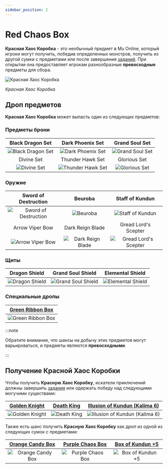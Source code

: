 ```yaml
---
sidebar_position: 2
---
```


# Red Chaos Box

**Красная Хаос Коробка** - это необычный предмет в Mu Online, который игроки могут получить, победив определенных монстров, получить из другой сумки с предметами или после завершения [заданий](/gameplay-systems/quest-system). При открытии она предоставляет игрокам разнообразные **превосходные** предметы для сбора.

![Красная Хаос Коробка](/img/items/item-bags/red-chaos-box.png)

_Красная Хаос Коробка_

## Дроп предметов

**Красная Хаос Коробка** может выпасть один из следующих предметов:

### Предметы брони

|                      Black Dragon Set                      |                      Dark Phoenix Set                      |                     Grand Soul Set                     |
| :--------------------------------------------------------: | :--------------------------------------------------------: | :----------------------------------------------------: |
| ![Black Dragon Set](/img/items/armors/dk/black-dragon.png) | ![Dark Phoenix Set](/img/items/armors/dk/dark-phoenix.png) | ![Grand Soul Set](/img/items/armors/dw/grand-soul.png) |
|                         Divine Set                         |                      Thunder Hawk Set                      |                      Glorious Set                      |
|       ![Divine Set](/img/items/armors/fe/divine.png)       | ![Thunder Hawk Set](/img/items/armors/mg/thunder-hawk.png) |   ![Glorious Set](/img/items/armors/dl/glorious.png)   |

### Оружие

|                        Sword of Destruction                         |                           Beuroba                           |                           Staff of Kundun                           |
| :-----------------------------------------------------------------: | :---------------------------------------------------------: | :-----------------------------------------------------------------: |
| ![Sword of Destruction](/img/items/swords/sword-of-destruction.png) |           ![Beuroba](/img/items/spears/brova.png)           |      ![Staff of Kundun](/img/items/staffs/staff-of-kundun.png)      |
|                           Arrow Viper Bow                           |                      Dark Reign Blade                       |                        Gread Lord's Scepter                         |
|       ![Arrow Viper Bow](/img/items/bows/arrow-viper-bow.png)       | ![Dark Reign Blade](/img/items/swords/dark-reign-blade.png) | ![Gread Lord's Scepter](/img/items/scepters/great-lord-scepter.png) |

### Щиты

|                     Dragon Shield                      |                       Grand Soul Shield                        |                       Elemental Shield                       |
| :----------------------------------------------------: | :------------------------------------------------------------: | :----------------------------------------------------------: |
| ![Dragon Shield](/img/items/shields/dragon-shield.png) | ![Grand Soul Shield](/img/items/shields/grand-soul-shield.png) | ![Elemental Shield](/img/items/shields/elemental-shield.png) |

### Специальные дропы

|     [Green Ribbon Box](/items/item-bags/exc/green-ribbon-box)     |
| :---------------------------------------------------------------: |
| ![Green Ribbon Box](/img/items/item-bags/box-of-green-ribbon.png) |

:::note

Обратите внимание, что шансы на добычу этих предметов могут варьироваться, и предметы являются **превосходными**.

:::

## Получение Красной Хаос Коробки

Чтобы получить **Красную Хаос Коробку**, искатели приключений должны завершить [задания](/gameplay-systems/quest-system) или одержать победу над следующими могучими существами:

|   [Golden Knight](/special-monsters/invasions/golden-great-dragon)    |     [Death King](/special-monsters/invasions/death-king)      | [Illusion of Kundun (Kalima 6)](/special-monsters/mini-bosses/illusion-of-kundun) |
| :-------------------------------------------------------------------: | :-----------------------------------------------------------: | :-------------------------------------------------------------------------------: |
| ![Golden Knight](/img/monsters/special/golden/golden-iron-knight.jpg) | ![Death King](/img/monsters/special/invasions/death-king.jpg) |   ![Illusion of Kundun (Kalima 6)](/img/monsters/kalima/illusion-of-kundun.jpg)   |

Также есть шанс получить **Красную Хаос Коробку** как дроп из одной из следующих сумок с предметами:

|   [Orange Candy Box](/items/item-bags/misc/orange-candy-box)   |   [Purple Chaos Box](/items/item-bags/misc/purple-chaos-box)   | [Box of Kundun +5](/items/item-bags/exc/box-of-kundun/bok-5) |
| :------------------------------------------------------------: | :------------------------------------------------------------: | :----------------------------------------------------------: |
| ![Orange Candy Box](/img/items/item-bags/orange-candy-box.png) | ![Purple Chaos Box](/img/items/item-bags/purple-chaos-box.png) |     ![Box of Kundun +5](/img/items/item-bags/bok-5.png)      |
